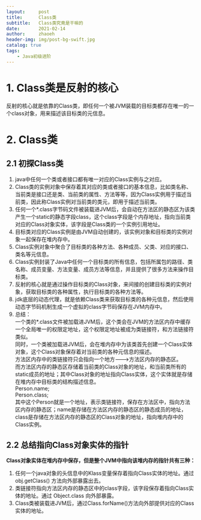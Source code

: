 ```yaml
---
layout:     post
title:      Class类
subtitle:   Class类究竟是干嘛的
date:       2021-02-14
author:     zhaoeh
header-img: img/post-bg-swift.jpg
catalog: true
tags:
    - Java初级进阶
---
```


# 1. Class类是反射的核心
反射的核心就是依靠的Class类，即任何一个被JVM装载的目标类都存在唯一的一个class对象，用来描述该目标类的元信息。  

# 2. Class类
## 2.1 初探Class类
1.  java中任何一个类或者接口都有唯一对应的Class实例与之对应。  
2.  Class类的实例对象中保存着其对应的类或者接口的基本信息，比如类名称、当前类是接口还是类、当前类的属性、方法等等，因为Class实例用于描述当前类，因此称Class实例对当前类的类元，即用于描述当前类。  
3.  任何一个*.class字节码文件被装载进JVM后，会自动在方法区的静态区为该类产生一个static的静态字段class，这个class字段是个内存地址，指向当前类对应的Class对象实体，该字段是Class类的一个实例引用地址。  
4.  目标类对应的Class实例是由JVM自动创建的，该实例对象和目标类的实例对象一起保存在堆内存中。  
5.  Class实例对象中聚合了目标类的各种方法、各种成员、父类、对应的接口、类名等元信息。  
6.  Class实例封装了Java中任何一个目标类的所有信息，包括所属包的路径、类名称、成员变量、方法变量、成员方法等信息，并且提供了很多方法来操作目标类。  
7.  反射的核心就是通过操作目标类的Class对象，来间接的创建目标类的实例对象，获取目标类的各种属性，执行目标类的各种方法等。  
8.  jdk底层的动态代理，就是依赖Class类来获取目标类的各种元信息，然后使用动态字节码机制生成一个虚拟的class字节码保存在JVM内存中。  
9.  总结：  
一个类的*.class文件被加载进JVM后，这个类会在JVM的方法区内存中缓存一个全局唯一的权限定地址，这个权限定地址被成为类链接符，和方法链接符类似。  
同时，一个类被加载进JVM后，会在堆内存中为该类首先创建一个Class实体对象，这个Class对象保存着对当前类的各种元信息的描述。  
方法区内存中的类链接符只会指向一个地方--->方法区内存的静态区。  
而方法区内存的静态区存储着当前类的Class对象的地址，和当前类所有的static成员的地址；其中Class对象的地址指向Class实体，这个实体就是存储在堆内存中目标类的结构描述信息。  
Person.name;  
Person.class;  
其中这个Person就是一个地址，表示类链接符，保存在方法区中，指向方法区内存的静态区；name是存储在方法区内存的静态区的静态成员的地址，class是存储在方法区内存的静态区的Class对象的地址，指向堆内存中的Class实例。  

## 2.2 总结指向Class对象实体的指针
<b>Class对象实体在堆内存中保存，但是整个JVM中指向该堆内存的指针共有三种：</b>  
1.  任何一个java对象的头信息中的Klass变量保存着指向Class实体的地址。通过 obj.getClass() 方法向外部暴露出去。  
2.  类链接符指向方法区内存的静态区中的class字段，该字段保存着指向Class实体的地址。通过 Object.class 向外部暴露。  
3.  Class类被装载进JVM后，通过Class.forName()方法向外部提供对应的Class实体的地址。  
